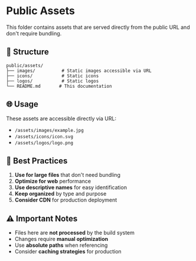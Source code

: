 # Public Assets

This folder contains assets that are served directly from the public URL and don't require bundling.

## 📁 Structure

```
public/assets/
├── images/          # Static images accessible via URL
├── icons/           # Static icons
├── logos/           # Static logos
└── README.md       # This documentation
```

## 🌐 Usage

These assets are accessible directly via URL:
- `/assets/images/example.jpg`
- `/assets/icons/icon.svg`
- `/assets/logos/logo.png`

## 📝 Best Practices

1. **Use for large files** that don't need bundling
2. **Optimize for web** performance
3. **Use descriptive names** for easy identification
4. **Keep organized** by type and purpose
5. **Consider CDN** for production deployment

## ⚠️ Important Notes

- Files here are **not processed** by the build system
- Changes require **manual optimization**
- Use **absolute paths** when referencing
- Consider **caching strategies** for production


